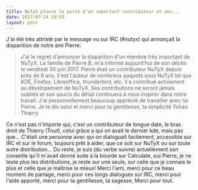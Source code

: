 ```yaml
---
title: NuTyX pleure la perte d'un important contributeur et ami...
date: 2017-07-14 20:53
layout: post
---
```


J'ai été très attristé par le message vu sur IRC (\#nutyx) qui annonçait
la disparition de notre ami Pierre:  

> J'ai le regret d'annoncer la disparition d'un membre très important de
> NuTyX. La famille de Pierre B. m'a informé aujourd'hui de son décès le
> vendredi 30 juin 2017. Pierre était un contributeur NuTyX depuis près
> de 9 ans. Il est l'auteur de nombreux paquets sous NuTyX tel que KDE,
> Firefox, Libreoffice, thunderbird, etc. Il a contribué activement au
> dévelopement de NuTyX. Ses contributions ne seront jamais oubliés et
> son soucis du détail continuera à nous inspirer dans notre travail.
> J'ai personnellement beaucoup apprécié de travailler avec toi Pierre.
> Je te dis salut et merci pour ta gentillesse, ta simplicité Tchao
> Thierry
> </p>

Ce n'est pas n'importe qui, c'est un contributeur de longue date, le
bras droit de Thierry (Tnut), celui grâce a qui on avait le dernier kde,
mais pas que... C'était une personne avec qui on dialoguait facilement,
accessible sur IRC et sur le forum, toujours prêt à aider, que ce soit
sur NuTyX ou sur toute autre distribution... Du reste, je suis (du verbe
suivre) actuellement son conseille qu'il m'avait donné suite à la bourde
sur Calculate, oui Pierre, je ne teste plus les distributions, je reste
sur une seule, sur celle que je connais le plus et celle que je maîtrise
le mieux! Merci l'ami, merci pour ce beau moment de partage, merci pour
ces longs dialogues sur IRC, merci pour l'aide apporté, merci pour ta
gentillesse, ta sagesse, Merci pour tout.

